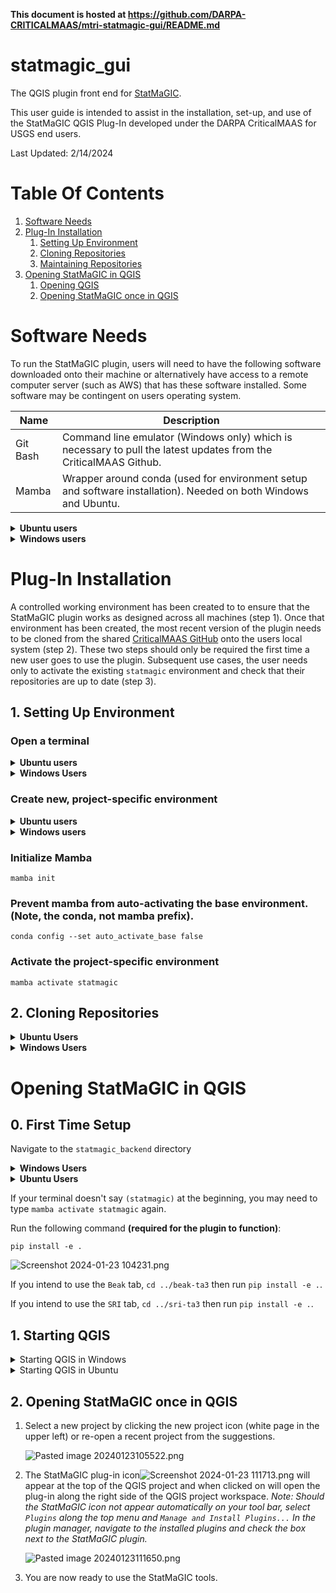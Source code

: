 **This document is hosted at https://github.com/DARPA-CRITICALMAAS/mtri-statmagic-gui/README.md**
# statmagic_gui
The QGIS plugin front end for [StatMaGIC](https://github.com/DARPA-CRITICALMAAS/mtri_statmagic_backend).

This user guide is intended to assist in the installation, set-up, and use of the StatMaGIC QGIS Plug-In developed under the DARPA CriticalMAAS for USGS end users.

Last Updated: 2/14/2024

# Table Of Contents

1. [Software Needs](#software)
2. [Plug-In Installation](#installation)
   1. [Setting Up Environment](#environment)
   2. [Cloning Repositories](#cloning)
   3. [Maintaining Repositories](#repositories)
3. [Opening StatMaGIC in QGIS](#openinginqgis)
   1. [Opening QGIS](#openqgis)
   2. [Opening StatMaGIC once in QGIS](#onceopen)

# Software Needs

To run the StatMaGIC plugin, users will need to have the following software downloaded onto their machine or alternatively have access to a remote computer server (such as AWS) that has these software installed. Some software may be contingent on users operating system.

| Name | Description |
|------|-------------|
| Git Bash | Command line emulator (Windows only) which is necessary to pull the latest updates from the CriticalMAAS Github. |
| Mamba | Wrapper around conda (used for environment setup and software installation). Needed on both Windows and Ubuntu. |

<details>
<summary><b>Ubuntu users</b></summary>
<br />

Download mamba:
```bash 
curl -L -O "https://github.com/conda-forge/miniforge/releases/latest/download/Mambaforge-$(uname)-$(uname -m).sh"
bash Mambaforge-$(uname)-$(uname -m).sh -b
```

Activate base Mamba environment:
```
source $HOME/mambaforge/bin/activate 
```
</details>
<details>
<summary><b>Windows users</b></summary>

### Git Bash

1. Download the Git Bash installer:

   - Navigate to https://gitforwindows.com in a web browser
   - Click the "Download" button
2. Run the installation wizard by double clicking the `.exe` file you downloaded. Select all of the default options.
3. In the start menu, type "git bash" to launch the "Git Bash" app.

### Mamba
1. Download the mamba installer: https://github.com/conda-forge/miniforge/releases/latest/download/Mambaforge-Windows-x86_64.exe
2. Run the installation wizard by double clicking `Mambaforge-Windows-x86_64.exe`.

   - Select "Just me" and install in the default location, e.g. `C:\Users\djleisma\AppData\Local\mambaforge`
   - Select only the checkbox labeled "Create start menu shortcuts." We'll try to do most everything else manually.
3. In the start menu, type "miniforge" to launch the "Miniforge Prompt" app.
</details>

# Plug-In Installation

A controlled working environment has been created to to ensure that the StatMaGIC plugin works as designed across all machines (step 1). Once that environment has been created, the most recent version of the plugin needs to be cloned from the shared [CriticalMAAS GitHub](https://github.com/DARPA-CRITICALMAAS) onto the users local system (step 2). These two steps should only be required the first time a new user goes to use the plugin. Subsequent use cases, the user needs only to activate the existing `statmagic` environment and check that their repositories are up to date (step 3).

## 1\. Setting Up Environment

### Open a terminal
<details>
  <summary><b>Ubuntu users</b></summary><br />
  
  Hit `Ctrl` + `Alt` + `T` to open a new terminal, or use your terminal emulator of choice.
</details>
<details>
  <summary><b>Windows Users</b></summary><br />
  
  Use the Miniforge prompt for this section.
</details>

### Create new, project-specific environment
<details>
<summary><b>Ubuntu users</b></summary>

```
mamba create --name statmagic qgis scipy scikit-learn pandas gdal numpy matplotlib \
  scikit-image pydantic pygraphviz poetry jsonschema2md erdantic progress awscli \
  rasterio geopandas shapely mapbox-vector-tile mercantile pyqtgraph somoclu seaborn
```
</details>
<details>
<summary><b>Windows users</b></summary>

```
mamba create --name statmagic qgis scipy scikit-learn pandas gdal numpy matplotlib \
  scikit-image pydantic pygraphviz poetry jsonschema2md erdantic progress awscli \
  rasterio geopandas shapely mapbox-vector-tile mercantile pyqtgraph seaborn
```
</details>

### Initialize Mamba
```
mamba init
```

### Prevent mamba from auto-activating the base environment. (Note, the conda, not mamba prefix).
```
conda config --set auto_activate_base false
```

### Activate the project-specific environment
```
mamba activate statmagic
```

## 2\. Cloning Repositories

<details>
<summary><b>Ubuntu Users</b></summary>

Using the same terminal from before:

```
mkdir statmagic; cd statmagic
git clone https://github.com/DARPA-CRITICALMAAS/mtri-statmagic-gui.git
git clone https://github.com/DARPA-CRITICALMAAS/mtri-statmagic-backend.git
```

If you intend to use the Beak or SRI workflows, their software is also necessary:
```
git clone https://github.com/DARPA-CRITICALMAAS/beak-ta3.git
git clone https://github.com/DARPA-CRITICALMAAS/sri-ta3.git
```
Without the necessary code present, the respective `Beak` or `SRI` tabs will not work.

</details>

<details>
<summary><b>Windows Users</b></summary>

1. Open GitHub and navigate to the `mtri-statmagic-backend` repository: https://github.com/DARPA-CRITICALMAAS/mtri-statmagic-backend
2. Select the down arrow near the `<>Code` button and copy the URL by clicking the `Copy url to clipboard` ![Screenshot 2024-01-23 112057.png](uploads/6cec242ac7579764c387028c4985b526/Screenshot_2024-01-23_112057.png) ![Pasted image 20240122160534.png](uploads/fd0fde1edf5c3053e75eb9439d41c011/Pasted_image_20240122160534.png)
3. Open Git Bash from the start menu or search bar
4. In Git Bash, navigate to the folder that you would like to save these repositories into using the change directory `cd` command. For example, I have mine in saved in my local computer's users folder in a directory called `dev` for development. ![Screenshot 2024-01-22 170559.png](uploads/3275c130622249de4bded178cd54425a/Screenshot_2024-01-22_170559.png)
5. Type `git clone` and then right click to paste the copied URL from GitHub![Screenshot 2024-01-22 170809.png](uploads/fcb80d6a7b4aab8d239b62a82899962d/Screenshot_2024-01-22_170809.png)
6. Hit Enter
7. Repeat steps 2-5 with the GitHub `mtri-statmagic-gui` repository: https://github.com/DARPA-CRITICALMAAS/mtri-statmagic-gui
8. If you wish to use Beak's workflow, repeat steps 2-5 using https://github.com/DARPA-CRITICALMAAS/beak-ta3 . The `Beak` tab will not function without Beak's software.
9. If you wish to use SRI's workflow, repeat steps 2-5 using https://github.com/DARPA-CRITICALMAAS/sri-ta3 . The `SRI` tab will not function without SRI's software.
10. Helpful commands:
   * To view the files within a folder use the directory command `dir`
   * To go back a directory use `cd ..`
   * Use the `Tab` key to auto populate path names once you start typing.
   * To see if the repositories have been changes, navigate to be within the repo and use command `git status`

</details>

# Opening StatMaGIC in QGIS

## 0\. First Time Setup

Navigate to the `statmagic_backend` directory

<details><summary><b>Windows Users</b></summary>

1. Open Miniforge prompt
2. `cd dev\statmagic_backend`

</details>

<details>
<summary><b>Ubuntu Users</b></summary>

1. Use the same terminal from before.
2. `cd statmagic_backend`

</details>

If your terminal doesn't say `(statmagic)` at the beginning, you may need to type `mamba activate statmagic` again.

Run the following command **(required for the plugin to function)**:
```
pip install -e .
```
![Screenshot 2024-01-23 104231.png](uploads/eab54fa9240d5387f02b0a73a3fb8af3/Screenshot_2024-01-23_104231.png)

If you intend to use the `Beak` tab, `cd ../beak-ta3` then run `pip install -e .`.

If you intend to use the `SRI` tab, `cd ../sri-ta3` then run `pip install -e .`.

## 1\. Starting QGIS

<details>
<summary>Starting QGIS in Windows</summary>

1. Open Miniforge Prompt
2. Activate the StatMaGIC environment with `mamba activate statmagic`
3. Navigate to the `statmagic_gui` repository (e.g. `cd dev\statmagic_gui`) _Note once you start typing you can hit the `Tab` key to fill out the rest of the path._
4. Run the `aws_launch_qgis.bat` script from within `statmagic_gui` ![Screenshot 2024-01-23 093952.png](uploads/e4c4539e4ca4bcf5c791830e28a7fd8b/Screenshot_2024-01-23_093952.png)
5. This will prompt a series of commands to open up QGIS.

</details>

<details>
<summary>Starting QGIS in Ubuntu</summary>

1. Open terminal
2. Activate the StatMaGIC environment with `mamba activate statmagic`
3. Navigate to the `statmagic_gui` directory (e.g. `cd dev/statmagic_gui`) _Note once you start typing you can hit the `Tab` key to fill out the rest of the path._
4. Run the `launch_qgis.sh` script from within `statmagic_gui`
5. This will prompt a series of commands to open up QGIS.

</details>

## 2\. Opening StatMaGIC once in QGIS

1. Select a new project by clicking the new project icon (white page in the upper left) or re-open a recent project from the suggestions.

   ![Pasted image 20240123105522.png](uploads/a95161248e4fe7c3afb3c2d5d62844ba/Pasted_image_20240123105522.png)
2. The StatMaGIC plug-in icon![Screenshot 2024-01-23 111713.png](uploads/e1a8f479c5a6cd521e6d682293e93380/Screenshot_2024-01-23_111713.png) will appear at the top of the QGIS project and when clicked on will open the plug-in along the right side of the QGIS project workspace. _Note: Should the StatMaGIC icon not appear automatically on your tool bar, select `Plugins` along the top menu and `Manage and Install Plugins...` In the plugin manager, navigate to the installed plugins and check the box next to the StatMaGIC plugin._

   ![Pasted image 20240123111650.png](uploads/ff3a3720872558c96dfcc793049b8cb5/Pasted_image_20240123111650.png)
3. You are now ready to use the StatMaGIC tools.

